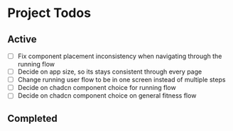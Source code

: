 # Project Todos

## Active
- [ ] Fix component placement inconsistency when navigating through the running flow
- [ ] Decide on app size, so its stays consistent through every page
- [ ] Change running user flow to be in one screen instead of multiple steps
- [ ] Decide on chadcn component choice for running flow
- [ ] Decide on chadcn component choice on general fitness flow

## Completed  
